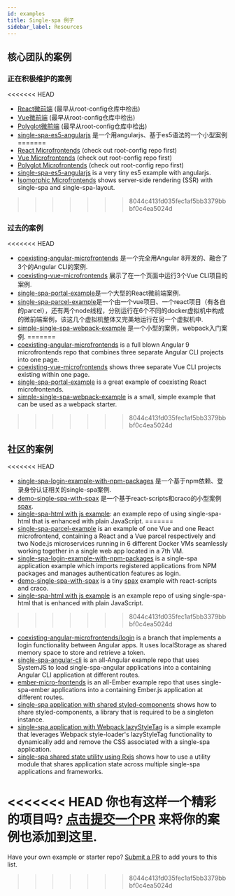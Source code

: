 ```yaml
---
id: examples
title: Single-spa 例子
sidebar_label: Resources
---
```


## 核心团队的案例

### 正在积极维护的案例

<<<<<<< HEAD
- [React微前端](https://github.com/react-microfrontends) (最早从root-config仓库中检出)
- [Vue微前端](https://github.com/vue-microfrontends) (最早从root-config仓库中检出)
- [Polyglot微前端](https://github.com/polyglot-microfrontends) (最早从root-config仓库中检出)
- [single-spa-es5-angularjs](https://github.com/joeldenning/single-spa-es5-angularjs) 是一个用angularjs、基于es5语法的一个小型案例
=======
- [React Microfrontends](https://github.com/react-microfrontends) (check out root-config repo first)
- [Vue Microfrontends](https://github.com/vue-microfrontends) (check out root-config repo first)
- [Polyglot Microfrontends](https://github.com/polyglot-microfrontends) (check out root-config repo first)
- [single-spa-es5-angularjs](https://github.com/joeldenning/single-spa-es5-angularjs) is a very tiny es5 example with angularjs.
- [Isomorphic Microfrontends](https://github.com/isomorphic-microfrontends) shows server-side rendering (SSR) with single-spa and single-spa-layout.
>>>>>>> 8044c413fd035fec1af5bb3379bbbf0c4ea5024d

### 过去的案例

<<<<<<< HEAD
- [coexisting-angular-microfrontends](https://github.com/joeldenning/coexisting-angular-microfrontends) 是一个完全用Angular 8开发的、融合了3个的Angular CLI的案例.
- [coexisting-vue-microfrontends](https://github.com/joeldenning/coexisting-vue-microfrontends) 展示了在一个页面中运行3个Vue CLI项目的案例.
- [single-spa-portal-example](https://gitlab.com/TheMcMurder/single-spa-portal-example)是一个大型的React微前端案例.
- [single-spa-parcel-example](https://github.com/Guillembonet/single-spa-parcel-example)是一个由一个vue项目、一个react项目（有各自的parcel），还有两个node线程，分别运行在6个不同的docker虚拟机中构成的微前端案例，该这几个虚拟机整体又完美地运行在另一个虚拟机中.
- [simple-single-spa-webpack-example](https://github.com/joeldenning/simple-single-spa-webpack-example) 是一个小型的案例，webpack入门案例.
=======
- [coexisting-angular-microfrontends](https://github.com/joeldenning/coexisting-angular-microfrontends) is a full blown Angular 9 microfrontends repo that combines three separate Angular CLI projects into one page.
- [coexisting-vue-microfrontends](https://github.com/joeldenning/coexisting-vue-microfrontends) shows three separate Vue CLI projects existing within one page.
- [single-spa-portal-example](https://gitlab.com/TheMcMurder/single-spa-portal-example) is a great example of coexisting React microfrontends.
- [simple-single-spa-webpack-example](https://github.com/joeldenning/simple-single-spa-webpack-example) is a small, simple example that can be used as a webpack starter.
>>>>>>> 8044c413fd035fec1af5bb3379bbbf0c4ea5024d

## 社区的案例

<<<<<<< HEAD
- [single-spa-login-example-with-npm-packages](https://github.com/jualoppaz/single-spa-login-example-with-npm-packages) 是一个基于npm依赖、登录身份认证相关的single-spa案例.
- [demo-single-spa-with-spax](https://github.com/crossjs/spax/tree/master/packages/demo-single-spa) 是一个基于react-scripts和craco的小型案例 [spax](https://spax.js.org).
- [single-spa-html with js example](https://github.com/filoxo/single-spa-html-with-js-example): an example repo of using single-spa-html that is enhanced with plain JavaScript.
=======
- [single-spa-parcel-example](https://github.com/Guillembonet/single-spa-parcel-example) is an example of one Vue and one React microfrontend, containing a React and a Vue parcel respectively and two Node.js microservices running in 6 different Docker VMs seamlessly working together in a single web app located in a 7th VM.
- [single-spa-login-example-with-npm-packages](https://github.com/jualoppaz/single-spa-login-example-with-npm-packages) is a single-spa application example which imports registered applications from NPM packages and manages authentication features as login.
- [demo-single-spa-with-spax](https://github.com/crossjs/spax/tree/master/packages/demo-single-spa) is a tiny [spax](https://spax.js.org) example with react-scripts and craco.
- [single-spa-html with js example](https://github.com/filoxo/single-spa-html-with-js-example) is an example repo of using single-spa-html that is enhanced with plain JavaScript.
>>>>>>> 8044c413fd035fec1af5bb3379bbbf0c4ea5024d
- [coexisting-angular-microfrontends/login](https://github.com/Vallerious/coexisting-angular-microfrontends/tree/feature/login) is a branch that implements a login functionality between Angular apps. It uses localStorage as shared memory space to store and retrieve a token.
- [single-spa-angular-cli](https://github.com/matt-gold/single-spa-angular-cli) is an all-Angular example repo that uses SystemJS to load single-spa-angular applications into a containing Angular CLI application at different routes.
- [ember-micro-frontends](https://github.com/ember-micro-frontends) is an all-Ember example repo that uses single-spa-ember applications into a containing Ember.js application at different routes.
- [single-spa application with shared styled-components](https://github.com/filoxo/single-spa-example-shared-styled-components) shows how to share styled-components, a library that is required to be a singleton instance.
- [single-spa application with Webpack lazyStyleTag](https://github.com/filoxo/single-spa-example-webpack-lazystyletag) is a simple example that leverages Webpack style-loader's lazyStyleTag functionality to dynamically add and remove the CSS associated with a single-spa application.
- [single-spa shared state utility using Rxjs](https://github.com/filoxo/single-spa-example-rxjs-shared-state) shows how to use a utility module that shares application state across multiple single-spa applications and frameworks.

<<<<<<< HEAD
你也有这样一个精彩的项目吗? [点击提交一个PR](https://github.com/single-spa/single-spa.js.org/edit/master/docs/examples.md) 来将你的案例也添加到这里.
=======
Have your own example or starter repo? [Submit a PR](https://github.com/single-spa/single-spa.js.org/edit/master/website/versioned_docs/version-5.x/examples.md) to add yours to this list.
>>>>>>> 8044c413fd035fec1af5bb3379bbbf0c4ea5024d
